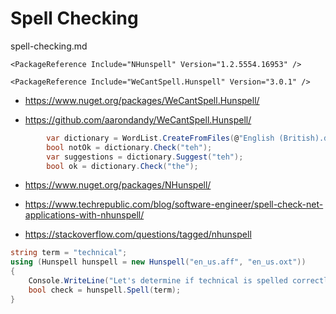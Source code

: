 # Spell Checking

spell-checking.md



```
<PackageReference Include="NHunspell" Version="1.2.5554.16953" />

<PackageReference Include="WeCantSpell.Hunspell" Version="3.0.1" />
```

*   https://www.nuget.org/packages/WeCantSpell.Hunspell/

*   https://github.com/aarondandy/WeCantSpell.Hunspell/


```csharp
        var dictionary = WordList.CreateFromFiles(@"English (British).dic");
        bool notOk = dictionary.Check("teh");
        var suggestions = dictionary.Suggest("teh");
        bool ok = dictionary.Check("the");
```

*   https://www.nuget.org/packages/NHunspell/

*   https://www.techrepublic.com/blog/software-engineer/spell-check-net-applications-with-nhunspell/

*   https://stackoverflow.com/questions/tagged/nhunspell

```csharp
string term = "technical";
using (Hunspell hunspell = new Hunspell("en_us.aff", "en_us.oxt"))  
{
    Console.WriteLine("Let's determine if technical is spelled correctly.");
    bool check = hunspell.Spell(term);
}
```